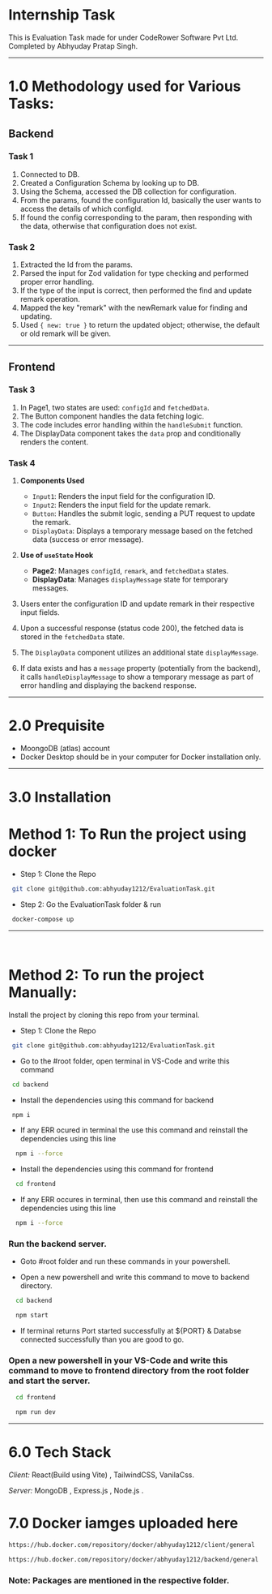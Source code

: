 # Internship Task

This is Evaluation Task made for under CodeRower Software Pvt Ltd. Completed by Abhyuday Pratap Singh.

---
# 1.0 Methodology used for Various Tasks:

## Backend
### Task 1
1. Connected to DB.
2. Created a Configuration Schema by looking up to DB.
3. Using the Schema, accessed the DB collection for configuration.
4. From the params, found the configuration Id, basically the user wants to access the details of which configId.
5. If found the config corresponding to the param, then responding with the data, otherwise that configuration does not exist.

### Task 2
1. Extracted the Id from the params.
2. Parsed the input for Zod validation for type checking and performed proper error handling.
3. If the type of the input is correct, then performed the find and update remark operation.
4. Mapped the key "remark" with the newRemark value for finding and updating.
5. Used `{ new: true }` to return the updated object; otherwise, the default or old remark will be given.

---

## Frontend
### Task 3
1. In Page1, two states are used: `configId` and `fetchedData`.
2. The Button component handles the data fetching logic.
3. The code includes error handling within the `handleSubmit` function.
4. The DisplayData component takes the `data` prop and conditionally renders the content.

### Task 4
1. **Components Used**
   - `Input1`: Renders the input field for the configuration ID.
   - `Input2`: Renders the input field for the update remark.
   - `Button`: Handles the submit logic, sending a PUT request to update the remark.
   - `DisplayData`: Displays a temporary message based on the fetched data (success or error message).

2. **Use of `useState` Hook**
   - **Page2**: Manages `configId`, `remark`, and `fetchedData` states.
   - **DisplayData**: Manages `displayMessage` state for temporary messages.

3. Users enter the configuration ID and update remark in their respective input fields.

4. Upon a successful response (status code 200), the fetched data is stored in the `fetchedData` state.

5. The `DisplayData` component utilizes an additional state `displayMessage`.

6. If data exists and has a `message` property (potentially from the backend), it calls `handleDisplayMessage` to show a temporary message as part of error handling and displaying the backend response.

---
# 2.0 Prequisite
- MoongoDB (atlas) account
- Docker Desktop should be in your computer for Docker installation only.

---
# 3.0 Installation
# Method 1: To Run the project using docker
- Step 1: Clone the Repo
 ``` bash
  git clone git@github.com:abhyuday1212/EvaluationTask.git
```
- Step 2: Go the EvaluationTask folder & run
 ``` bash
  docker-compose up
```
---
</br>

# Method 2: To run the project Manually:


Install the project by cloning this repo from your terminal.
- Step 1: Clone the Repo
 ``` bash
  git clone git@github.com:abhyuday1212/EvaluationTask.git
```
- Go to the #root folder, open terminal in VS-Code and write this command
 ``` bash
  cd backend
```
- Install the dependencies using this command for backend
 ``` bash
  npm i
```
- If any ERR ocured in terminal the use this command and reinstall the dependencies using this line
```bash
  npm i --force
```
- Install the dependencies using this command for frontend

```bash
  cd frontend
```
- If any ERR occures in terminal, then use this command and reinstall the dependencies using this line
```bash
  npm i --force
```
 
### Run the backend server.

- Goto #root folder and run these commands in your powershell.

- Open a new powershell and write this command to move to backend directory.
```bash
  cd backend
```
```bash
  npm start
```
- If terminal returns Port started successfully at ${PORT} & Databse connected successfully than you are good to go.

### Open a new powershell in your VS-Code and write this command to move to frontend directory from the root folder and start the server.
```bash
  cd frontend
```
```bash
  npm run dev
```

---

# 6.0 Tech Stack

_Client:_ React(Build using Vite) , TailwindCSS, VanilaCss.

_Server:_ MongoDB , Express.js , Node.js .

# 7.0 Docker iamges uploaded here
```bash
https://hub.docker.com/repository/docker/abhyuday1212/client/general
```
```bash
https://hub.docker.com/repository/docker/abhyuday1212/backend/general
```

### Note: Packages are mentioned in the respective folder.


